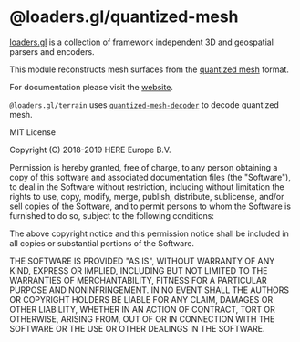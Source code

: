 # @loaders.gl/quantized-mesh

[loaders.gl](https://loaders.gl/docs) is a collection of framework independent 3D and geospatial parsers and encoders.

This module reconstructs mesh surfaces from the [quantized mesh](https://github.com/CesiumGS/quantized-mesh) format.

For documentation please visit the [website](https://loaders.gl).

`@loaders.gl/terrain` uses [`quantized-mesh-decoder`](https://github.com/heremaps/quantized-mesh-decoder) to decode quantized mesh.

MIT License

Copyright (C) 2018-2019 HERE Europe B.V.

Permission is hereby granted, free of charge, to any person obtaining a copy of this software and associated documentation files (the "Software"), to deal in the Software without restriction, including without limitation the rights to use, copy, modify, merge, publish, distribute, sublicense, and/or sell copies of the Software, and to permit persons to whom the Software is furnished to do so, subject to the following conditions:

The above copyright notice and this permission notice shall be included in all copies or substantial portions of the Software.

THE SOFTWARE IS PROVIDED "AS IS", WITHOUT WARRANTY OF ANY KIND, EXPRESS OR IMPLIED, INCLUDING BUT NOT LIMITED TO THE WARRANTIES OF MERCHANTABILITY, FITNESS FOR A PARTICULAR PURPOSE AND NONINFRINGEMENT. IN NO EVENT SHALL THE AUTHORS OR COPYRIGHT HOLDERS BE LIABLE FOR ANY CLAIM, DAMAGES OR OTHER LIABILITY, WHETHER IN AN ACTION OF CONTRACT, TORT OR OTHERWISE, ARISING FROM, OUT OF OR IN CONNECTION WITH THE SOFTWARE OR THE USE OR OTHER DEALINGS IN THE SOFTWARE.
